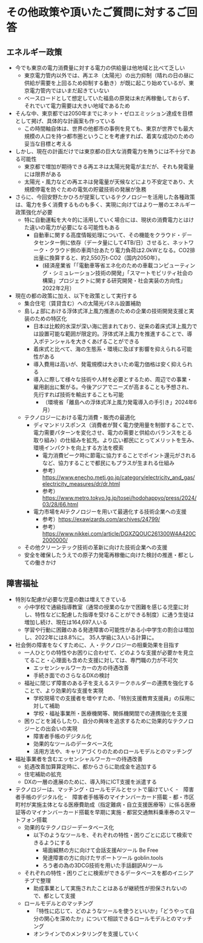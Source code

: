 # その他政策や頂いたご質問に対するご回答

## エネルギー政策

- 今でも東京の電力消費量に対する電力の供給量は他地域と比べて乏しい
    - 東京電力管内以外では、再エネ（太陽光）の出力抑制（晴れの日の昼に供給が需要を上回るため抑制する動き）が既に起こり始めているが、東京電力管内ではいまだ起きていない
    - ベースロードとして想定していた福島の原発は未だ再稼働しておらず、それでいて電力需要は大きい地域であるため
- そんな中、東京都では2050年までにネット・ゼロエミッション達成を目標として掲げ、具体的な計画案も作っている
    - この時間軸自体は、世界の他都市の事例を見ても、東京が世界でも最大規模の人口を持つ都市圏ということを考慮すれば、着実な成功のための妥当な目標と考える
- しかし、現在の計画だけでは東京都の巨大な消費電力を賄うには不十分である可能性
    - 東京都で増加が期待できる再エネは太陽光発電が主だが、それも発電量には限界がある
    - 太陽光・風力などの再エネは発電量が天候などにより不安定であり、大規模停電を防ぐための電気の貯蔵技術の発展が急務
- さらに、今回安野たかひろが提案しているテクノロジーを活用した各種政策は、電力を多く消費するものも多く、実現に向けてはより一層のエネルギー政策強化が必要
    - 特に自動運転を大々的に活用していく場合には、現状の消費電力とはけた違いの電力が必要になる可能性もある
        -  自動車に関する高度情報処理について、その機能をクラウド・データセンター側に依存（データ量にして4TB/日）させると、ネットワーク・クラウド側の車両1台あたり電力負荷は2.0kWとなる。CO2排出量に換算すると、約2,550万t-CO2（国内2050年）。
            - (経済産業省「「電動車等省エネ化のための車載コンピューティング・シミュレーション技術の開発」「スマートモビリティ社会の構築」プロジェクトに関する研究開発・社会実装の方向性」2022年2月）
- 現在の都の政策に加え、以下を政策として実行する
    - 集合住宅（賃貸含む）への太陽光パネル設置補助
    - 島しょ部における浮体式洋上風力推進のための企業の技術開発支援と実装のための特区化
        - 日本は比較的水深が深い海に囲まれており、従来の着床式洋上風力では設置可能な範囲が限定的。浮体式洋上風力を推進することで、導入ポテンシャルを大きくあげることができる
        - 着床式と比べて、海の生態系・環境に及ぼす影響を抑えられる可能性がある
        - 導入費用は高いが、発電規模は大きいため電力価格は安く抑えられる
        - 導入に際して様々な技術や人材を必要とするため、周辺での事業・雇用創出に繋がる。今後アジアでニーズが高まることも予想され、先行すれば技術を輸出することも可能
            - （環境省「離島への浮体式洋上風力発電導入の手引き」2024年6月）
    - テクノロジーにおける電力消費・販売の最適化
        - ディマンドリスポンス（消費者が賢く電力使用量を制御することで、電力需要パターンを変化させ、電力の需要と供給のバランスをとる取り組み）の仕組みを拡充。より広い都民にとってメリットを生み、環境インパクトを向上する方法を模索
            - 電力消費ピーク時に節電に協力することでポイント還元がされるなど、協力することで都民にもプラスが生まれる仕組み
            - 参考）<https://www.enecho.meti.go.jp/category/electricity_and_gas/electricity_measures/dr/dr.html>
            - 参考）<https://www.metro.tokyo.lg.jp/tosei/hodohappyo/press/2024/03/28/66.html>
        - 電力市場をAIテクノロジーを用いて最適化する技術企業への支援
            - 参考）<https://exawizards.com/archives/24799/>
            - 参考）<https://www.nikkei.com/article/DGXZQOUC261300W4A420C2000000/>
    - その他クリーンテック技術の革新に向けた技術企業への支援
    - 安全を確保したうえでの原子力発電再稼働に向けた検討の推進・都としての働きかけ

## 障害福祉
- 特別な配慮が必要な児童の数は増えてきている
    - 小中学校で通級指導教室（通常の授業のなかで困難を感じる児童に対し、特性などに配慮した指導を受けることができる制度）に通う生徒は増加し続け、現在は164,697人いる
    - 学習や行動に困難のある発達障害の可能性がある小中学生の割合は増加し、2022年には8.8%に。
35人学級に3人いる計算に。
- 社会側の障害をなくすために、人・テクノロジーの相乗効果を目指す
    - 一人ひとりの特性やお困りに合わせて、どのような支援が必要かを見立てること・心理面も含めた支援に対しては、専門職の力が不可欠
        - エッセンシャルワーカーの方の待遇改善
        - 手続き面でのさらなるDXの検討
    - 福祉に閉じず障害のある子を支えるステークホルダーの連携を強化することで、より効果的な支援を実現
        - 学校現場での支援者を増やすため、「特別支援教育支援員」の採用に対して補助
        - 学校・福祉事業所・医療機関等、関係機関間での連携強化を支援
    - 困りごとを減らしたり、自分の興味を追求するために効果的なテクノロジーとの出会いの実現
        - 障害者手帳のデジタル化
        - 効果的なツールのデータベース化
        - 活用方法や、キャリアづくりのためのロールモデルとのマッチング
- 福祉事業者を含むエッセンシャルワーカーの待遇改善
    - 処遇改善加算算定時に、都からさらに助成金を追加する
    - 住宅補助の拡充
    - DXの一層の進展のために、導入時にICT支援を派遣する    
- テクノロジーは、マッチング・ロールモデルとセットで届けていく
    -　障害者手帳のデジタル化
        -　障害者手帳等のマイナンバーカード搭載
        - 都・市区町村が実施主体となる医療費助成（指定難病・自立支援医療等）に係る医療証等のマイナンバーカード搭載を早期に実施
        - 都営交通無料乗車券のスマートフォン搭載
    - 効果的なテクノロジーデータベース化
        - 以下のようなツールを、それぞれの特性・困りごとに応じて検索できるようにする
            - 場面緘黙の方に向けて会話支援AIツール Be Free
            - 発達障害の方に向けたサポートツール goblin.tools
            - ろう者の為の3DCG技術を用いた手話翻訳AIツール
    - それぞれの特性・困りごとに検索ができるデータベースを都のイニシアチブで整理
        - 助成事業として実施されたことはあるが継続性が担保されないので、都として支援
    - ロールモデルとのマッチング
        - 「特性に応じて、どのようなツールを使うといいか」「どうやって自分の関心を深めたか」について相談できるロールモデルとのマッチング
        - オンラインでのメンタリングを支援していく
